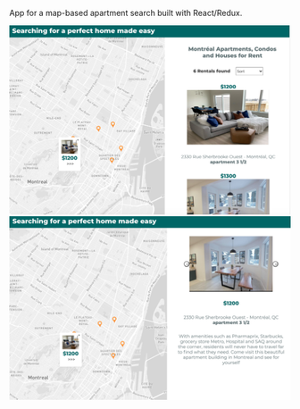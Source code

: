 App for a map-based apartment search built with React/Redux.

![alt text](screenshots/Screen_0.png)
![alt text](screenshots/Screen_2.png)

